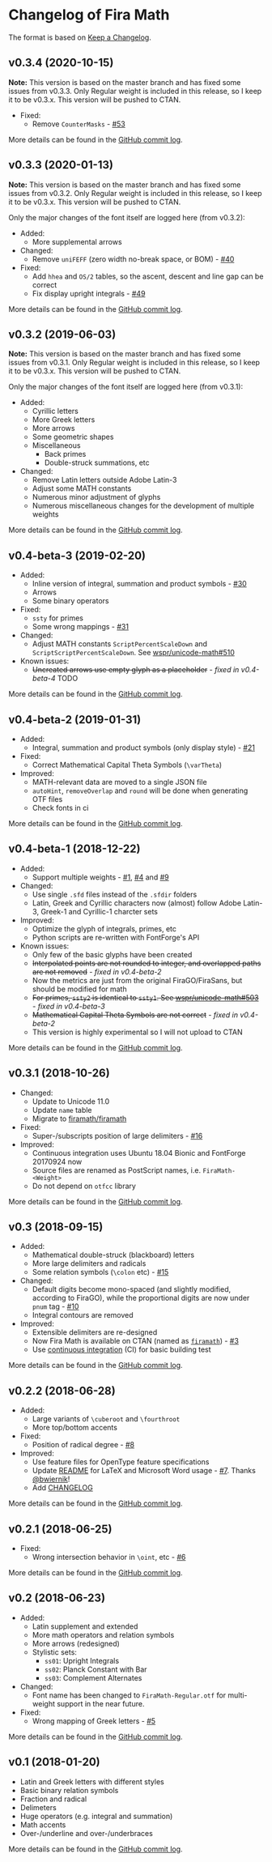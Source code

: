 # Changelog of Fira Math

The format is based on [Keep a Changelog](https://keepachangelog.com).

## v0.3.4 (2020-10-15)

**Note:** This version is based on the master branch and has fixed some issues from v0.3.3. Only Regular weight is included in this release, so I keep it to be v0.3.x. This version will be pushed to CTAN.

- Fixed:
  - Remove `CounterMasks` - [#53](https://github.com/firamath/firamath/issues/53)

More details can be found in the [GitHub commit log](https://github.com/firamath/firamath/compare/v0.3.3...v0.3.4).

## v0.3.3 (2020-01-13)

**Note:** This version is based on the master branch and has fixed some issues from v0.3.2. Only Regular weight is included in this release, so I keep it to be v0.3.x. This version will be pushed to CTAN.

Only the major changes of the font itself are logged here (from v0.3.2):

- Added:
  - More supplemental arrows
- Changed:
  - Remove `uniFEFF` (zero width no-break space, or BOM) - [#40](https://github.com/firamath/firamath/issues/40)
- Fixed:
  - Add `hhea` and `OS/2` tables, so the ascent, descent and line gap can be correct
  - Fix display upright integrals - [#49](https://github.com/firamath/firamath/issues/49)

More details can be found in the [GitHub commit log](https://github.com/firamath/firamath/compare/v0.3.2...v0.3.3).

## v0.3.2 (2019-06-03)

**Note:** This version is based on the master branch and has fixed some issues from v0.3.1. Only Regular weight is included in this release, so I keep it to be v0.3.x. This version will be pushed to CTAN.

Only the major changes of the font itself are logged here (from v0.3.1):

- Added:
  - Cyrillic letters
  - More Greek letters
  - More arrows
  - Some geometric shapes
  - Miscellaneous
    - Back primes
    - Double-struck summations, etc
- Changed:
  - Remove Latin letters outside Adobe Latin-3
  - Adjust some MATH constants
  - Numerous minor adjustment of glyphs
  - Numerous miscellaneous changes for the development of multiple weights

More details can be found in the [GitHub commit log](https://github.com/firamath/firamath/compare/v0.3.1...v0.3.2).

## v0.4-beta-3 (2019-02-20)

- Added:
  - Inline version of integral, summation and product symbols - [#30](https://github.com/firamath/firamath/issues/30)
  - Arrows
  - Some binary operators
- Fixed:
  - `ssty` for primes
  - Some wrong mappings - [#31](https://github.com/firamath/firamath/issues/31)
- Changed:
  - Adjust MATH constants `ScriptPercentScaleDown` and `ScriptScriptPercentScaleDown`. See [wspr/unicode-math#510](https://github.com/wspr/unicode-math/issues/510)
- Known issues:
  - ~~Uncreated arrows use empty glyph as a placeholder~~ - *fixed in v0.4-beta-4* TODO

More details can be found in the [GitHub commit log](https://github.com/firamath/firamath/compare/v0.4-beta-2...v0.4-beta-3).

## v0.4-beta-2 (2019-01-31)

- Added:
  - Integral, summation and product symbols (only display style) - [#21](https://github.com/firamath/firamath/issues/21)
- Fixed:
  - Correct Mathematical Capital Theta Symbols (`\varTheta`)
- Improved:
  - MATH-relevant data are moved to a single JSON file
  - `autoHint`, `removeOverlap` and `round` will be done when generating OTF files
  - Check fonts in ci

More details can be found in the [GitHub commit log](https://github.com/firamath/firamath/compare/v0.4-beta-1...v0.4-beta-2).

## v0.4-beta-1 (2018-12-22)

- Added:
  - Support multiple weights - [#1](https://github.com/firamath/firamath/issues/1), [#4](https://github.com/firamath/firamath/issues/4) and [#9](https://github.com/firamath/firamath/issues/9)
- Changed:
  - Use single `.sfd` files instead of the `.sfdir` folders
  - Latin, Greek and Cyrillic characters now (almost) follow Adobe Latin-3, Greek-1 and Cyrillic-1 charcter sets
- Improved:
  - Optimize the glyph of integrals, primes, etc
  - Python scripts are re-written with FontForge's API
- Known issues:
  - Only few of the basic glyphs have been created
  - ~~Interpolated points are not rounded to integer, and overlapped paths are not removed~~ - *fixed in v0.4-beta-2*
  - Now the metrics are just from the original FiraGO/FiraSans, but should be modified for math
  - ~~For primes, `ssty2` is identical to `ssty1`. See [wspr/unicode-math#503](https://github.com/wspr/unicode-math/issues/503)~~ - *fixed in v0.4-beta-3*
  - ~~Mathematical Capital Theta Symbols are not correct~~ - *fixed in v0.4-beta-2*
  - This version is highly experimental so I will not upload to CTAN

More details can be found in the [GitHub commit log](https://github.com/firamath/firamath/compare/v0.3.1...v0.4-beta-1).

## v0.3.1 (2018-10-26)

- Changed:
  - Update to Unicode 11.0
  - Update `name` table
  - Migrate to [firamath/firamath](https://github.com/firamath/firamath)
- Fixed:
  - Super-/subscripts position of large delimiters - [#16](https://github.com/firamath/firamath/issues/16)
- Improved:
  - Continuous integration uses Ubuntu 18.04 Bionic and FontForge 20170924 now
  - Source files are renamed as PostScript names, i.e. `FiraMath-<Weight>`
  - Do not depend on `otfcc` library

More details can be found in the [GitHub commit log](https://github.com/firamath/firamath/compare/v0.3...v0.3.1).

## v0.3 (2018-09-15)

- Added:
  - Mathematical double-struck (blackboard) letters
  - More large delimiters and radicals
  - Some relation symbols (`\colon` etc) - [#15](https://github.com/firamath/firamath/issues/15)
- Changed:
  - Default digits become mono-spaced (and slightly modified, according to FiraGO), while the proportional digits are now under `pnum` tag - [#10](https://github.com/firamath/firamath/issues/10)
  - Integral contours are removed
- Improved:
  - Extensible delimiters are re-designed
  - Now Fira Math is available on CTAN (named as [`firamath`](https://ctan.org/pkg/firamath)) - [#3](https://github.com/firamath/firamath/issues/3)
  - Use [continuous integration](https://travis-ci.org/firamath/firamath) (CI) for basic building test

More details can be found in the [GitHub commit log](https://github.com/firamath/firamath/compare/v0.2.2...v0.3).

## v0.2.2 (2018-06-28)

- Added:
  - Large variants of `\cuberoot` and `\fourthroot`
  - More top/bottom accents
- Fixed:
  - Position of radical degree - [#8](https://github.com/firamath/firamath/issues/8)
- Improved:
  - Use feature files for OpenType feature specifications
  - Update [README](README.md) for LaTeX and Microsoft Word usage - [#7](https://github.com/firamath/firamath/pull/7). Thanks [@bwiernik](https://github.com/bwiernik)!
  - Add [CHANGELOG](CHANGELOG.md)

More details can be found in the [GitHub commit log](https://github.com/firamath/firamath/compare/v0.2.1...v0.2.2).

## v0.2.1 (2018-06-25)

- Fixed:
  - Wrong intersection behavior in `\oint`, etc - [#6](https://github.com/firamath/firamath/issues/6)

More details can be found in the [GitHub commit log](https://github.com/firamath/firamath/compare/v0.2...v0.2.1).

## v0.2 (2018-06-23)

- Added:
  - Latin supplement and extended
  - More math operators and relation symbols
  - More arrows (redesigned)
  - Stylistic sets:
    - `ss01`: Upright Integrals
    - `ss02`: Planck Constant with Bar
    - `ss03`: Complement Alternates
- Changed:
  - Font name has been changed to `FiraMath-Regular.otf` for multi-weight support in the near future.
- Fixed:
  - Wrong mapping of Greek letters - [#5](https://github.com/firamath/firamath/issues/5)

More details can be found in the [GitHub commit log](https://github.com/firamath/firamath/compare/v0.1...v0.2).

## v0.1 (2018-01-20)

- Latin and Greek letters with different styles
- Basic binary relation symbols
- Fraction and radical
- Delimeters
- Huge operators (e.g. integral and summation)
- Math accents
- Over-/underline and over-/underbraces

More details can be found in the [GitHub commit log](https://github.com/firamath/firamath/compare/5011a1e9...v0.1).
